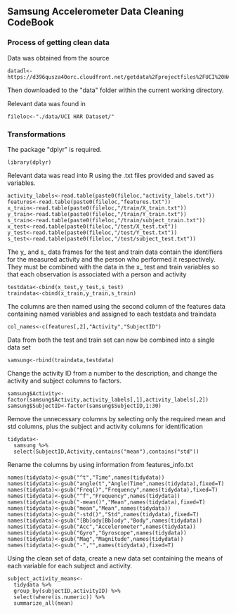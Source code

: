 ## Samsung Accelerometer Data Cleaning CodeBook

### Process of getting clean data

Data was obtained from the source

```         
datadl<-https://d396qusza40orc.cloudfront.net/getdata%2Fprojectfiles%2FUCI%20HAR%20Dataset.zip
```

Then downloaded to the "data" folder within the current working directory.

Relevant data was found in 
```
fileloc<-"./data/UCI HAR Dataset/"
```

### Transformations
The package "dplyr" is required.
```
library(dplyr)
```
Relevant data was read into R using the .txt files provided and saved as variables.

```{r}
activity_labels<-read.table(paste0(fileloc,"activity_labels.txt"))
features<-read.table(paste0(fileloc,"features.txt"))
x_train<-read.table(paste0(fileloc,"/train/X_train.txt"))
y_train<-read.table(paste0(fileloc,"/train/Y_train.txt"))
s_train<-read.table(paste0(fileloc,"/train/subject_train.txt"))
x_test<-read.table(paste0(fileloc,"/test/X_test.txt"))
y_test<-read.table(paste0(fileloc,"/test/Y_test.txt"))
s_test<-read.table(paste0(fileloc,"/test/subject_test.txt"))
```

The y_ and s_ data frames for the test and train data contain the identifiers for
the measured activity and the person who performed it respectively. They must be
combined with the data in the x_ test and train variables so that each observation
is associated with a person and activity

```
testdata<-cbind(x_test,y_test,s_test)
traindata<-cbind(x_train,y_train,s_train)
```

The columns are then named using the second column of the features data containing
named variables and assigned to each testdata and traindata
```
col_names<-c(features[,2],"Activity","SubjectID")
```

Data from both the test and train set can now be combined into a single data set
```
samsung<-rbind(traindata,testdata)
```

Change the activity ID from a number to the description, and change the 
activity and subject columns to factors.
```
samsung$Activity<-factor(samsung$Activity,activity_labels[,1],activity_labels[,2])
samsung$SubjectID<-factor(samsung$SubjectID,1:30)
```

Remove the unnecessary columns by selecting only the required mean and std
columns, plus the subject and activity columns for identification
```
tidydata<-
  samsung %>% 
  select(SubjectID,Activity,contains("mean"),contains("std"))
```

Rename the columns by using information from features_info.txt
```
names(tidydata)<-gsub("^t","Time",names(tidydata))
names(tidydata)<-gsub("angle(t","Angle(Time",names(tidydata),fixed=T)
names(tidydata)<-gsub("Freq()","Frequency",names(tidydata),fixed=T)
names(tidydata)<-gsub("^f","Frequency",names(tidydata))
names(tidydata)<-gsub("-mean()","Mean",names(tidydata),fixed=T)
names(tidydata)<-gsub("mean","Mean",names(tidydata))
names(tidydata)<-gsub("-std()","Std",names(tidydata),fixed=T)
names(tidydata)<-gsub("[Bb]ody[Bb]ody","Body",names(tidydata))
names(tidydata)<-gsub("Acc","Accelerometer",names(tidydata))
names(tidydata)<-gsub("Gyro","Gyroscope",names(tidydata))
names(tidydata)<-gsub("Mag","Magnitude",names(tidydata))
names(tidydata)<-gsub("-","",names(tidydata),fixed=T)
```

Using the clean set of data, create a new data set containing the means of each
variable for each subject and activity. 
```
subject_activity_means<-
  tidydata %>%
  group_by(subjectID,activityID) %>%
  select(where(is.numeric)) %>%
  summarize_all(mean)
```



